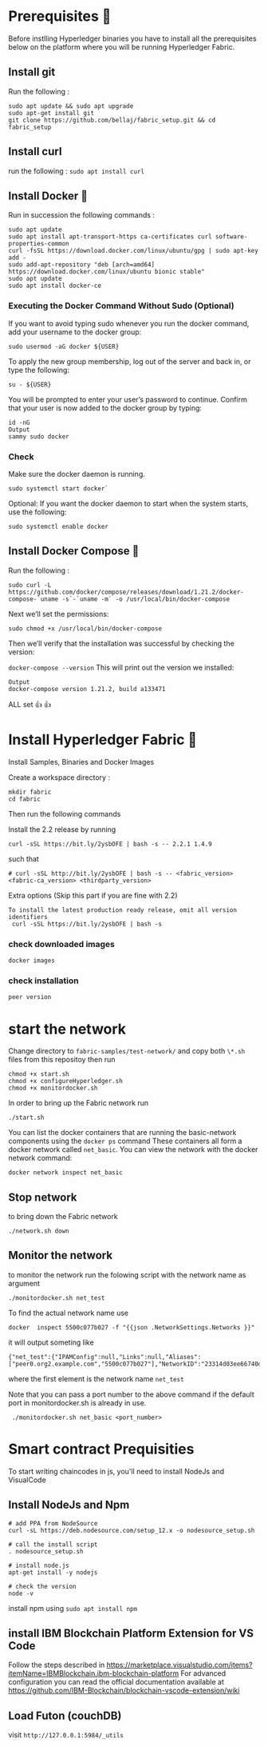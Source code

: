 
# Prerequisites :robot:
Before instlling Hyperledger binaries you have to install all the prerequisites below on the platform where you will be running Hyperledger Fabric.

## Install git
Run the following :
````
sudo apt update && sudo apt upgrade
sudo apt-get install git
git clone https://github.com/bellaj/fabric_setup.git && cd fabric_setup
`````
## Install curl
run the following :
````sudo apt install curl````

## Install Docker 🐳
Run in succession the following commands :
````
sudo apt update
sudo apt install apt-transport-https ca-certificates curl software-properties-common
curl -fsSL https://download.docker.com/linux/ubuntu/gpg | sudo apt-key add -
sudo add-apt-repository "deb [arch=amd64] https://download.docker.com/linux/ubuntu bionic stable"
sudo apt update
sudo apt install docker-ce
````

### Executing the Docker Command Without Sudo (Optional)
If you want to avoid typing sudo whenever you run the docker command, add your username to the docker group:
````
sudo usermod -aG docker ${USER}
````
To apply the new group membership, log out of the server and back in, or type the following:

````su - ${USER}````

You will be prompted to enter your user’s password to continue.
Confirm that your user is now added to the docker group by typing:
````
id -nG
Output
sammy sudo docker
````

### Check
Make sure the docker daemon is running.
```
sudo systemctl start docker`
````
Optional: If you want the docker daemon to start when the system starts, use the following:
```
sudo systemctl enable docker
```

## Install Docker Compose 🐳
Run the following :
````
sudo curl -L https://github.com/docker/compose/releases/download/1.21.2/docker-compose-`uname -s`-`uname -m` -o /usr/local/bin/docker-compose
````
Next we’ll set the permissions:
````
sudo chmod +x /usr/local/bin/docker-compose
````
Then we’ll verify that the installation was successful by checking the version:

````docker-compose --version````
This will print out the version we installed:

````
Output
docker-compose version 1.21.2, build a133471
````

ALL set 👍 👍

 # Install Hyperledger Fabric 🥶
 
 Install Samples, Binaries and Docker Images

Create a workspace directory :
````
mkdir fabric
cd fabric
````
Then run the following commands 

Install the 2.2 release by running 
````
curl -sSL https://bit.ly/2ysbOFE | bash -s -- 2.2.1 1.4.9
````
such that 
````
# curl -sSL http://bit.ly/2ysbOFE | bash -s -- <fabric_version> <fabric-ca_version> <thirdparty_version>
````

Extra options (Skip this part if you are fine with 2.2)
````
To install the latest production ready release, omit all version identifiers
 curl -sSL https://bit.ly/2ysbOFE | bash -s
````

### check downloaded images
````
docker images
````
### check installation
````
peer version
````
# start the network
Change directory to ``fabric-samples/test-network/`` and copy both ``\*.sh`` files from this repositoy then run 

````
chmod +x start.sh
chmod +x configureHyperledger.sh
chmod +x monitordocker.sh
````
In order to bring up the Fabric network run 
````
./start.sh
````
You can list the docker containers that are running the basic-network components using the ````docker ps```` command
These containers all form a docker network called ````net_basic````. You can view the network with the docker network command:
````
docker network inspect net_basic
````

## Stop network
to bring down the Fabric network

````
./network.sh down
````
## Monitor the network
to monitor the network run the folowing script with the network name as argument
````
./monitordocker.sh net_test
````
To find the actual network name use 
````
docker  inspect 5500c077b027 -f "{{json .NetworkSettings.Networks }}"
````
it will output someting like 
````
{"net_test":{"IPAMConfig":null,"Links":null,"Aliases":["peer0.org2.example.com","5500c077b027"],"NetworkID":"23314d03ee66740d8881038d8f634e4dc03d8772a40b7f4016a1c0e767ce023e","EndpointID":"52664760132cf39acdce176373f9d18100097d18ec4b2033e0ecded2adc62cc8","Gateway":"172.20.0.1","IPAddress":"172.20.0.9","IPPrefixLen":16,"IPv6Gateway":"","GlobalIPv6Address":"","GlobalIPv6PrefixLen":0,"MacAddress":"02:42:ac:14:00:09","DriverOpts":null}}
````
where the first element is the network name ``net_test``

Note that you can pass a port number to the above command if the default port in monitordocker.sh is already in use.

```` ./monitordocker.sh net_basic <port_number>````

# Smart contract Prequisities
To start writing chaincodes in js, you'll need to install NodeJs and VisualCode
## Install NodeJs and Npm

````
# add PPA from NodeSource
curl -sL https://deb.nodesource.com/setup_12.x -o nodesource_setup.sh

# call the install script
. nodesource_setup.sh

# install node.js
apt-get install -y nodejs

# check the version
node -v
````
install npm using 
````sudo apt install npm````

## install IBM Blockchain Platform Extension for VS Code
Follow the steps described in https://marketplace.visualstudio.com/items?itemName=IBMBlockchain.ibm-blockchain-platform
For advanced configuration you can read the official documentation available at https://github.com/IBM-Blockchain/blockchain-vscode-extension/wiki

## Load Futon (couchDB)
visit ````http://127.0.0.1:5984/_utils````
